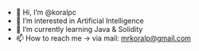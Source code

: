 - 👋 Hi, I’m @koralpc
- 👀 I’m interested in Artificial Intelligence
- 🌱 I’m currently learning Java & Solidity
- 📫 How to reach me -> via mail: mrkoralp@gmail.com

<!---
koralpc/koralpc is a ✨ special ✨ repository because its `README.md` (this file) appears on your GitHub profile.
You can click the Preview link to take a look at your changes.
--->
